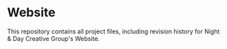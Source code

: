 # Website
This repository contains all project files, including revision history for Night &amp; Day Creative Group's Website.
